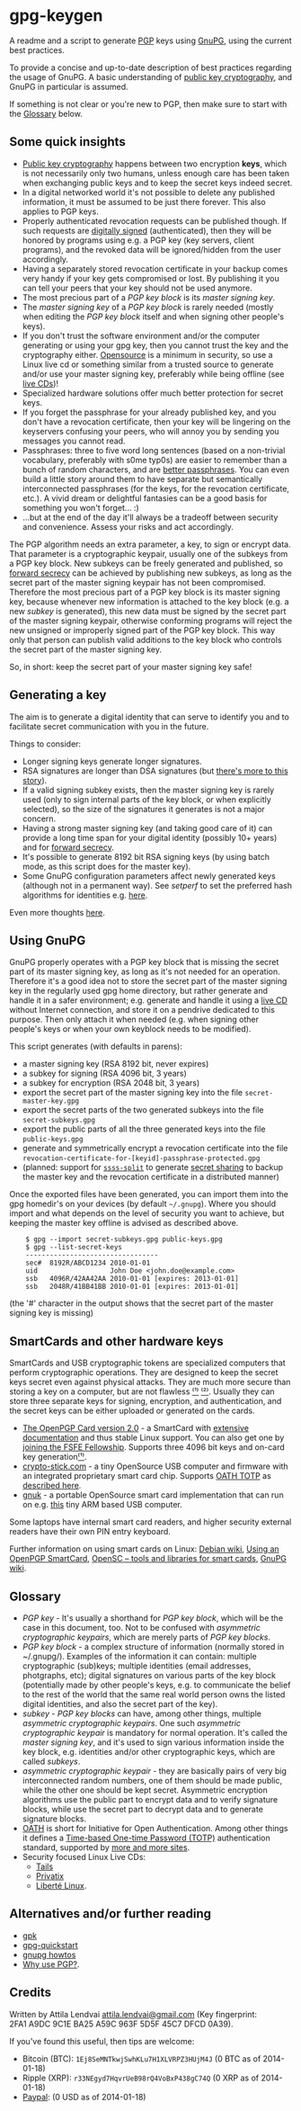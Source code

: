 # gpg-keygen #

A readme and a script to generate [PGP](http://en.wikipedia.org/wiki/Pretty_Good_Privacy) keys using [GnuPG](http://www.gnupg.org/), using the current best practices.

To provide a concise and up-to-date description of best practices regarding the usage of GnuPG. A basic understanding of [public key cryptography](http://en.wikipedia.org/wiki/Public-key_cryptography), and GnuPG in particular is assumed.

If something is not clear or you're new to PGP, then make sure to start with the [Glossary](#-glossary) below.

## Some quick insights ##

* [Public key cryptography](http://en.wikipedia.org/wiki/Public-key_cryptography) happens between two encryption **keys**, which is not necessarily only two humans, unless enough care has been taken when exchanging public keys and to keep the secret keys indeed secret.
* In a digital networked world it's not possible to delete any published information, it must be assumed to be just there forever. This also applies to PGP keys.
* Properly authenticated revocation requests can be published though. If such requests are [digitally signed](http://en.wikipedia.org/wiki/Digital_signature) (authenticated), then they will be honored by programs using e.g. a PGP key (key servers, client programs), and the revoked data will be ignored/hidden from the user accordingly.
* Having a separately stored revocation certificate in your backup comes very handy if your key gets compromised or lost. By publishing it you can tell your peers that your key should not be used anymore.
* The most precious part of a _PGP key block_ is its _master signing key_.
* The _master signing key_ of a _PGP key block_ is rarely needed (mostly when editing the _PGP key block_ itself and when signing other people's keys).
* If you don't trust the software environment and/or the computer generating or using your gpg key, then you cannot trust the key and the cryptography either. [Opensource](http://en.wikipedia.org/wiki/Open-source_software) is a minimum in security, so use a Linux live cd or something similar from a trusted source to generate and/or use your master signing key, preferably while being offline (see [live CDs](#-livecd))!
* Specialized hardware solutions offer much better protection for secret keys.
* If you forget the passphrase for your already published key, and you don't have a revocation certificate, then your key will be lingering on the keyservers confusing your peers, who will annoy you by sending you messages you cannot read.
* Passphrases: three to five word long sentences (based on a non-trivial vocabulary, preferably with s0me typ0s) are easier to remember than a bunch of random characters, and are [better passphrases](http://www.baekdal.com/insights/password-security-usability). You can even build a little story around them to have separate but semantically interconnected passphrases (for the keys, for the revocation certificate, etc.). A vivid dream or delightful fantasies can be a good basis for something you won't forget... :)
* ...but at the end of the day it'll always be a tradeoff between security and convenience. Assess your risks and act accordingly.

The PGP algorithm needs an extra parameter, a key, to sign or encrypt data. That parameter is a cryptographic keypair, usually one of the subkeys from a PGP key block. New subkeys can be freely generated and published, so [forward secrecy](http://en.wikipedia.org/wiki/Forward_secrecy) can be achieved by publishing new subkeys, as long as the secret part of the master signing keypair has not been compromised. Therefore the most precious part of a PGP key block is its master signing key, because whenever new information is attached to the key block (e.g. a new _subkey_ is generated), this new data must be signed by the secret part of the master signing keypair, otherwise conforming programs will reject the new unsigned or improperly signed part of the PGP key block. This way only that person can publish valid additions to the key block who controls the secret part of the master signing key.

So, in short: keep the secret part of your master signing key safe!

## Generating a key ##

The aim is to generate a digital identity that can serve to identify you and to facilitate secret communication with you in the future.

Things to consider:

* Longer signing keys generate longer signatures.
* RSA signatures are longer than DSA signatures (but [there's more to this story](http://superuser.com/questions/13164/what-is-better-for-gpg-keys-rsa-or-dsa)).
* If a valid signing subkey exists, then the master signing key is rarely used (only to sign internal parts of the key block, or when explicitly selected), so the size of the signatures it generates is not a major concern.
* Having a strong master signing key (and taking good care of it) can provide a long time span for your digital identity (possibly 10+ years) and for [forward secrecy](http://en.wikipedia.org/wiki/Forward_secrecy).
* It's possible to generate 8192 bit RSA signing keys (by using batch mode, as this script does for the master key).
* Some GnuPG configuration parameters affect newly generated keys (although not in a permanent way). See _setperf_ to set the preferred hash algorithms for identities e.g. [here](https://wiki.ubuntu.com/SecurityTeam/GPGMigration).

Even more thoughts [here](http://www.ctrlc.hu/~stef/blog/posts/PGP_key_generation.html).

## Using GnuPG ##

GnuPG properly operates with a PGP key block that is missing the secret part of its master signing key, as long as it's not needed for an operation. Therefore it's a good idea not to store the secret part of the master signing key in the regularly used gpg home directory, but rather generate and handle it in a safer environment; e.g. generate and handle it using a [live CD](#-livecd) without Internet connection, and store it on a pendrive dedicated to this purpose. Then only attach it when needed (e.g. when signing other people's keys or when your own keyblock needs to be modified).

This script generates (with defaults in parens):

* a master signing key (RSA 8192 bit, never expires)
* a subkey for signing (RSA 4096 bit, 3 years)
* a subkey for encryption (RSA 2048 bit, 3 years)
* export the secret part of the master signing key into the file <code>secret-master-key.gpg</code>
* export the secret parts of the two generated subkeys into the file <code>secret-subkeys.gpg</code>
* export the public parts of all the three generated keys into the file <code>public-keys.gpg</code>
* generate and symmetrically encrypt a revocation certificate into the file <code>revocation-certificate-for-[keyid]-passphrase-protected.gpg</code>
* (planned: support for [<code>ssss-split</code>](http://point-at-infinity.org/ssss/) to generate [secret sharing](http://en.wikipedia.org/wiki/Secret_sharing) to backup the master key and the revocation certificate in a distributed manner)

Once the exported files have been generated, you can import them into the gpg homedir's on your devices (by default <code>~/.gnupg</code>). Where you should import and what depends on the level of security you want to achieve, but keeping the master key offline is advised as described above.

        $ gpg --import secret-subkeys.gpg public-keys.gpg
        $ gpg --list-secret-keys
        ---------------------------------
        sec#  8192R/ABCD1234 2010-01-01
        uid                  John Doe <john.doe@example.com>
        ssb   4096R/42AA42AA 2010-01-01 [expires: 2013-01-01]
        ssb   2048R/41BB41BB 2010-01-01 [expires: 2013-01-01]

(the '#' character in the output shows that the secret part of the master signing key is missing)

## <a id="-hardware"></a> SmartCards and other hardware keys ##

SmartCards and USB cryptographic tokens are specialized computers that perform cryptographic operations. They are designed to keep the secret keys secret even against physical attacks. They are much more secure than storing a key on a computer, but are not flawless [⁽¹⁾](http://smartfacts.cr.yp.to/) [⁽²⁾](http://www.cl.cam.ac.uk/~sjm217/papers/). Usually they can store three separate keys for signing, encryption, and authentication, and the secret keys can be either uploaded or generated on the cards.

* [The OpenPGP Card version 2.0](http://www.g10code.de/p-card.html) - a SmartCard with [extensive documentation](http://www.g10code.de/docs/openpgp-card-2.0.pdf) and thus stable Linux support. You can also get one by [joining the FSFE Fellowship](http://www.fsfe.org/join). Supports three 4096 bit keys and on-card key generation[⁽¹⁾](http://shop.kernelconcepts.de/product_info.php?cPath=1_26&products_id=42).
* [crypto-stick.com](http://www.crypto-stick.com/) - a tiny OpenSource USB computer and firmware with an integrated proprietary smart card chip. Supports [OATH TOTP](#-oath) as [described here](https://www.crypto-stick.com/2012/OATH-One-Time-Passwords-Allow-Login-to-Gmail-Dropbox-AWS).
* [gnuk](http://www.fsij.org/gnuk/) - a portable OpenSource smart card implementation that can run on e.g. [this](http://www.seeedstudio.com/wiki/FST-01) tiny ARM based USB computer.

Some laptops have internal smart card readers, and higher security external readers have their own PIN entry keyboard.

Further information on using smart cards on Linux: [Debian wiki](https://wiki.debian.org/Smartcards), [Using an OpenPGP SmartCard](http://www.narf.ssji.net/~shtrom/wiki/tips/openpgpsmartcard), [OpenSC – tools and libraries for smart cards](https://github.com/OpenSC/OpenSC/wiki), [GnuPG wiki](http://wiki.gnupg.org/).

## <a id="-glossary"></a> Glossary ##

* _PGP key_ - It's usually a shorthand for _PGP key block_, which will be the case in this document, too. Not to be confused with _asymmetric cryptographic keypairs_, which are merely parts of _PGP key blocks_.
* _PGP key block_ - a complex structure of information (normally stored in ~/.gnupg/). Examples of the information it can contain: multiple cryptographic (sub)keys; multiple identities (email addresses, photgraphs, etc); digital signatures on various parts of the key block (potentially made by other people's keys, e.g. to communicate the belief to the rest of the world that the same real world person owns the listed digital identities, and also the secret part of the key).
* _subkey_ - _PGP key blocks_ can have, among other things, multiple _asymmetric cryptographic keypairs_. One such _asymmetric cryptographic keypair_ is mandatory for normal operation. It's called the _master signing key_, and it's used to sign various information inside the key block, e.g. identities and/or other cryptographic keys, which are called _subkeys_.
* _asymmetric cryptographic keypair_ - they are basically pairs of very big interconnected random numbers, one of them should be made public, while the other one should be kept secret. Asymmetric encryption algorithms use the public part to encrypt data and to verify signature blocks, while use the secret part to decrypt data and to generate signature blocks.
* <a id="-oath"></a> [OATH](http://www.openauthentication.org/aboutOath) is short for Initiative for Open Authentication. Among other things it defines a [Time-based One-time Password (TOTP)](https://en.wikipedia.org/wiki/Time-based_One-time_Password_Algorithm) authentication standard, supported by [more and more sites](https://en.wikipedia.org/wiki/Time-based_One-time_Password_Algorithm#Public_Server_Implementations).
* <a id="-livecd"></a>Security focused Linux Live CDs:
  * [Tails](http://tails.boum.org/)
  * [Privatix](http://www.mandalka.name/privatix/)
  * [Liberté Linux](http://dee.su/liberte).

## Alternatives and/or further reading ##

* [gpk](https://github.com/stef/gpk)
* [gpg-quickstart](http://www.madboa.com/geek/gpg-quickstart/)
* [gnupg howtos](http://www.gnupg.org/documentation/howtos.en.html)
* [Why use PGP?](http://superuser.com/a/16165/27578).

## Credits ##

Written by Attila Lendvai <attila.lendvai@gmail.com> (Key fingerprint: 2FA1 A9DC 9C1E BA25 A59C  963F 5D5F 45C7 DFCD 0A39).

If you've found this useful, then tips are welcome:

* Bitcoin (BTC): `1Ej8SeMNTkwjSwhKLu7H1XLVRPZ3HUjM4J` (0 BTC as of 2014-01-18)
* Ripple (XRP): `r33NEgyd7HqvrUeB98rQ4VoBxP438gC74Q` (0 XRP as of 2014-01-18)
* [Paypal](https://www.paypal.com/cgi-bin/webscr?cmd=_s-xclick&hosted_button_id=RTENWWNX3P9JY): (0 USD as of 2014-01-18)
